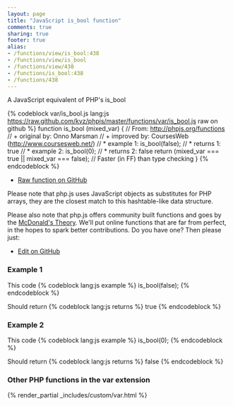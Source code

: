 ```yaml
---
layout: page
title: "JavaScript is_bool function"
comments: true
sharing: true
footer: true
alias:
- /functions/view/is_bool:438
- /functions/view/is_bool
- /functions/view/438
- /functions/is_bool:438
- /functions/438
---
```

<!-- Generated by Rakefile:build -->
A JavaScript equivalent of PHP's is_bool

{% codeblock var/is_bool.js lang:js https://raw.github.com/kvz/phpjs/master/functions/var/is_bool.js raw on github %}
function is_bool (mixed_var) {
  // From: http://phpjs.org/functions
  // +   original by: Onno Marsman
  // +   improved by: CoursesWeb (http://www.coursesweb.net/)
  // *     example 1: is_bool(false);
  // *     returns 1: true
  // *     example 2: is_bool(0);
  // *     returns 2: false
  return (mixed_var === true || mixed_var === false); // Faster (in FF) than type checking
}
{% endcodeblock %}

 - [Raw function on GitHub](https://github.com/kvz/phpjs/blob/master/functions/var/is_bool.js)

Please note that php.js uses JavaScript objects as substitutes for PHP arrays, they are 
the closest match to this hashtable-like data structure. 

Please also note that php.js offers community built functions and goes by the 
[McDonald's Theory](https://medium.com/what-i-learned-building/9216e1c9da7d). We'll put online 
functions that are far from perfect, in the hopes to spark better contributions. 
Do you have one? Then please just: 

 - [Edit on GitHub](https://github.com/kvz/phpjs/edit/master/functions/var/is_bool.js)

### Example 1
This code
{% codeblock lang:js example %}
is_bool(false);
{% endcodeblock %}

Should return
{% codeblock lang:js returns %}
true
{% endcodeblock %}

### Example 2
This code
{% codeblock lang:js example %}
is_bool(0);
{% endcodeblock %}

Should return
{% codeblock lang:js returns %}
false
{% endcodeblock %}


### Other PHP functions in the var extension
{% render_partial _includes/custom/var.html %}
